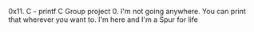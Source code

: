 0x11. C - printf
C
Group project
0. I'm not going anywhere. You can print that wherever you want to. I'm here and I'm a Spur for life
